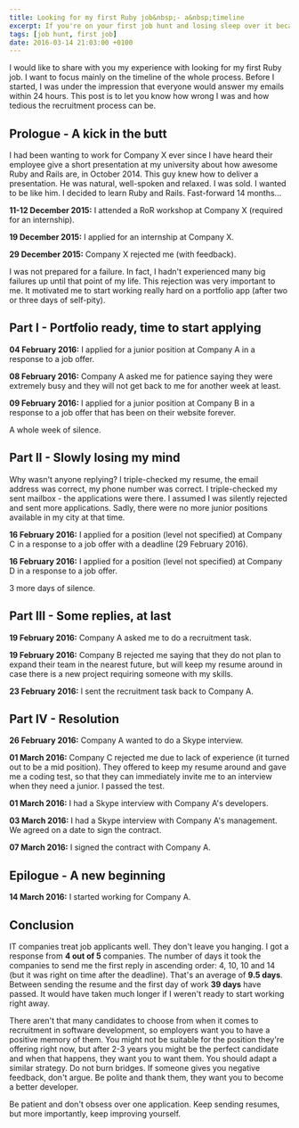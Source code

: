 ```yaml
---
title: Looking for my first Ruby job&nbsp;- a&nbsp;timeline
excerpt: If you're on your first job hunt and losing sleep over it because it's been 3 days since you've sent your resume and nobody answered, read this. 
tags: [job hunt, first job]
date: 2016-03-14 21:03:00 +0100
---
```


I would like to share with you my experience with looking for my first Ruby job. I want to focus mainly on the timeline of the whole process. Before I started, I was under the impression that everyone would answer my emails within 24 hours. This post is to let you know how wrong I was and how tedious the recruitment process can be.

## Prologue - A kick in the butt

I had been wanting to work for Company X ever since I have heard their employee give a short presentation at my university about how awesome Ruby and Rails are, in October 2014. This guy knew how to deliver a presentation. He was natural, well-spoken and relaxed. I was sold. I wanted to be like him. I decided to learn Ruby and Rails. Fast-forward 14 months...

**11-12 December 2015:** I attended a RoR workshop at Company X (required for an internship).

**19 December 2015:** I applied for an internship at Company X.

**29 December 2015:** Company X rejected me (with feedback).

I was not prepared for a failure. In fact, I hadn't experienced many big failures up until that point of my life. This rejection was very important to me. It motivated me to start working really hard on a portfolio app (after two or three days of self-pity). 

## Part I - Portfolio ready, time to start applying

**04 February 2016:** I applied for a junior position at Company A in a response to a job offer.

**08 February 2016:** Company A asked me for patience saying they were extremely busy and they will not get back to me for another week at least.

**09 February 2016:** I applied for a junior position at Company B in a response to a job offer that has been on their website forever.

A whole week of silence.

## Part II - Slowly losing my mind

Why wasn't anyone replying? I triple-checked my resume, the email address was correct, my phone number was correct. I triple-checked my sent mailbox - the applications were there. I assumed I was silently rejected and sent more applications. Sadly, there were no more junior positions available in my city at that time.

**16 February 2016:** I applied for a position (level not specified) at Company C in a response to a job offer with a deadline (29 February 2016).

**16 February 2016:** I applied for a position (level not specified) at Company D in a response to a job offer.

3 more days of silence.

## Part III - Some replies, at last

**19 February 2016:** Company A asked me to do a recruitment task.

**19 February 2016:** Company B rejected me saying that they do not plan to expand their team in the nearest future, but will keep my resume around in case there is a new project requiring someone with my skills.

**23 February 2016:** I sent the recruitment task back to Company A.

## Part IV - Resolution

**26 February 2016:** Company A wanted to do a Skype interview.

**01 March 2016:** Company C rejected me due to lack of experience (it turned out to be a mid position). They offered to keep my resume around and gave me a coding test, so that they can immediately invite me to an interview when they need a junior. I passed the test.

**01 March 2016:** I had a Skype interview with Company A's developers.

**03 March 2016:** I had a Skype interview with Company A's management. We agreed on a date to sign the contract.

**07 March 2016:** I signed the contract with Company A.

## Epilogue - A new beginning

**14 March 2016:** I started working for Company A.

## Conclusion

IT companies treat job applicants well. They don't leave you hanging. I got a response from **4 out of 5** companies. The number of days it took the companies to send me the first reply in ascending order: 4, 10, 10 and 14 (but it was right on time after the deadline). That's an average of **9.5 days**. Between sending the resume and the first day of work **39 days** have passed. It would have taken much longer if I weren't ready to start working right away.

There aren't that many candidates to choose from when it comes to recruitment in software development, so employers want you to have a positive memory of them. You might not be suitable for the position they're offering right now, but after 2-3 years you might be the perfect candidate and when that happens, they want you to want them. You should adapt a similar strategy. Do not burn bridges. If someone gives you negative feedback, don't argue. Be polite and thank them, they want you to become a better developer.

Be patient and don't obsess over one application. Keep sending resumes, but more importantly, keep improving yourself.
